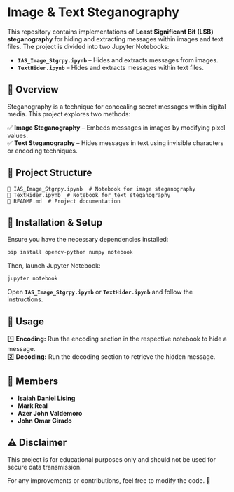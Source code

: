 # **Image & Text Steganography**  

This repository contains implementations of **Least Significant Bit (LSB) steganography** for hiding and extracting messages within images and text files. The project is divided into two Jupyter Notebooks:  

- **`IAS_Image_Stgrpy.ipynb`** – Hides and extracts messages from images.  
- **`TextHider.ipynb`** – Hides and extracts messages within text files.  

## **📌 Overview**  
Steganography is a technique for concealing secret messages within digital media. This project explores two methods:  

✅ **Image Steganography** – Embeds messages in images by modifying pixel values.  
✅ **Text Steganography** – Hides messages in text using invisible characters or encoding techniques.  

## **📂 Project Structure**  
```
📁 IAS_Image_Stgrpy.ipynb  # Notebook for image steganography
📁 TextHider.ipynb  # Notebook for text steganography
📄 README.md  # Project documentation
```

## **🔧 Installation & Setup**  
Ensure you have the necessary dependencies installed:  
```bash
pip install opencv-python numpy notebook
```
Then, launch Jupyter Notebook:  
```bash
jupyter notebook
```
Open **`IAS_Image_Stgrpy.ipynb`** or **`TextHider.ipynb`** and follow the instructions.  

## **📌 Usage**  
1️⃣ **Encoding:** Run the encoding section in the respective notebook to hide a message.  
2️⃣ **Decoding:** Run the decoding section to retrieve the hidden message.  

## **👥 Members**  
- **Isaiah Daniel Lising**  
- **Mark Real**  
- **Azer John Valdemoro**  
- **John Omar Girado**  

## **⚠️ Disclaimer**  
This project is for educational purposes only and should not be used for secure data transmission.  

For any improvements or contributions, feel free to modify the code. 🚀
